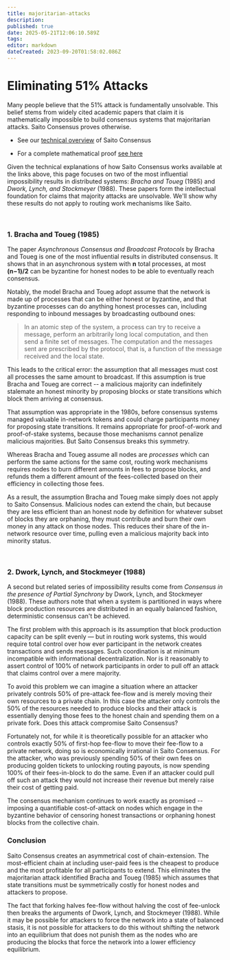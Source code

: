 ```yaml
---
title: majoritarian-attacks
description: 
published: true
date: 2025-05-21T12:06:10.589Z
tags: 
editor: markdown
dateCreated: 2023-09-20T01:58:02.086Z
---
```


# Eliminating 51% Attacks

Many people believe that the 51% attack is fundamentally unsolvable. This belief stems from widely cited academic papers that claim it is mathematically impossible to build consensus systems that majoritarian attacks. Saito Consensus proves otherwise.

- See our [technical overview](/consensus) of Saito Consensus

- For a complete mathematical proof [see here](https://wiki.saito.io/consensus/math)

Given the technical explanations of how Saito Consensus works available at the links above, this page focuses on two of the most influential impossibility results in distributed systems: *Bracha and Toueg* (1985) and *Dwork, Lynch, and Stockmeyer* (1988). These papers form the intellectual foundation for claims that majority attacks are unsolvable. We'll show why these results do not apply to routing work mechanisms like Saito.

<br>

### 1. Bracha and Toueg (1985)

The paper *Asynchronous Consensus and Broadcast Protocols* by Bracha and Toueg is one of the most influential results in distributed consensus. It shows that in an asynchronous system with **n** total processes, at most **(n−1)/2** can be byzantine for honest nodes to be able to eventually reach consensus.

Notably, the model Bracha and Toueg adopt assume that the network is made up of processes that can be either honest or byzantine, and that byzantine processes can do anything honest processes can, including responding to inbound messages by broadcasting outbound ones:

> In an atomic step of the system, a process can try to receive a message, perform an arbitrarily long local computation, and then send a finite set of messages. The computation and the messages sent are prescribed by the protocol, that is, a function of the message received and the local state.

This leads to the critical error: the assumption that all messages must cost all processes the same amount to broadcast. If this assumption is true Bracha and Toueg are correct -- a malicious majority can indefinitely stalemate an honest minority by proposing blocks or state transitions which block them arriving at consensus.

That assumption was appropriate in the 1980s, before consensus systems managed valuable in-network tokens and could charge participants money for proposing state transitions. It remains appropriate for proof-of-work and proof-of-stake systems, because those mechanisms cannot penalize malicious majorities. But Saito Consensus breaks this symmetry.

Whereas Bracha and Toueg assume all nodes are *processes* which can perform the same actions for the same cost, routing work mechanisms requires nodes to burn different amounts in fees to propose blocks, and refunds them a different amount of the fees-collected based on their efficiency in collecting those fees.

As a result, the assumption Bracha and Toueg make simply does not apply to Saito Consensus. Malicious nodes can extend the chain, but because they are less efficient than an honest node by definition for whatever subset of blocks they are orphaning, they must contribute and burn their own money in any attack on those nodes. This reduces their share of the in-network resource over time, pulling even a malicious majority back into minority status.

<br>

### 2. Dwork, Lynch, and Stockmeyer (1988)

A second but related series of impossibility results come from *Consensus in the presence of Partial Synchrony* by Dwork, Lynch, and Stockmeyer (1988). These authors note that when a system is partitioned in ways where block production resources are distributed in an equally balanced fashion, deterministic consensus can't be achieved.

The first problem with this approach is its assumption that block production capacity can be split evenly — but in routing work systems, this would require total control over how ever participant in the network creates transactions and sends messages. Such coordination is at minimum incompatible with informational decentralization. Nor is it reasonably to assert control of 100% of network participants in order to pull off an attack that claims control over a mere majority.

To avoid this problem we can imagine a situation where an attacker privately controls 50% of pre-attack fee-flow and is merely moving their own resources to a private chain. In this case the attacker only controls the 50% of the resources needed to produce blocks and their attack is essentially denying those fees to the honest chain and spending them on a private fork. Does this attack compromise Saito Consensus?

Fortunately not, for while it is theoretically possible for an attacker who controls exactly 50% of first-hop fee-flow to move their fee-flow to a private network, doing so is economically irrational in Saito Consensus. For the attacker, who was previously spending 50% of their own fees on producing golden tickets to unlocking routing payouts, is now spending 100% of their  fees-in-block to do the same. Even if an attacker could pull off such an attack they would not increase their revenue but merely raise their cost of getting paid.

The consensus mechanism continues to work exactly as promised -- imposing a quantifiable cost-of-attack on nodes which engage in the byzantine behavior of censoring honest transactions or orphaning honest blocks from the collective chain.


### Conclusion

Saito Consensus creates an asymmetrical cost of chain-extension. The most-efficient chain at including user-paid fees is the cheapest to produce and the most profitable for all participants to extend. This eliminates the majoritarian attack identified Bracha and Toueg (1985) which assumes that state transitions must be symmetrically costly for honest nodes and attackers to propose. 

The fact that forking halves fee-flow without halving the cost of fee-unlock then breaks the arguments of Dwork, Lynch, and Stockmeyer (1988). While it may be possible for attackers to force the network into a state of balanced stasis, it is not possible for attackers to do this without shifting the network into an equilibrium that does not punish them as the nodes who are producing the blocks that force the network into a lower efficiency equilibrium.


